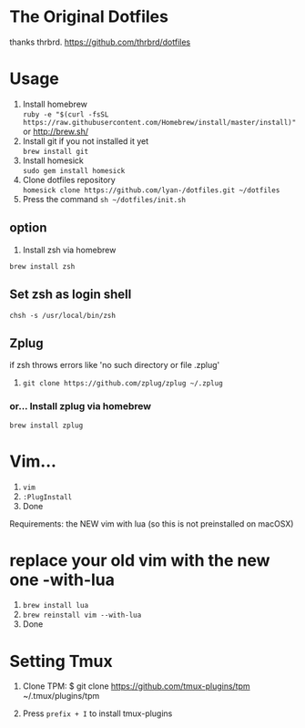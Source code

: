# The Original Dotfiles

thanks thrbrd.
https://github.com/thrbrd/dotfiles

# Usage

1. Install homebrew<br>``` ruby -e "$(curl -fsSL https://raw.githubusercontent.com/Homebrew/install/master/install)" ```<br>or http://brew.sh/
1. Install git if you not installed it yet<br>``` brew install git ```
1. Install homesick<br>``` sudo gem install homesick ```
1. Clone dotfiles repository<br>``` homesick clone https://github.com/lyan-/dotfiles.git ~/dotfiles ```
1. Press the command ``` sh ~/dotfiles/init.sh ```

## option

1. Install zsh via homebrew
```
brew install zsh
```

## Set zsh as login shell
```
chsh -s /usr/local/bin/zsh
```

## Zplug

if zsh throws errors like 'no such directory or file .zplug'

1. ```git clone https://github.com/zplug/zplug ~/.zplug```

### or... Install zplug via homebrew
```
brew install zplug
```


# Vim...

1. ``` vim ```
2. ``` :PlugInstall ```
3. Done

Requirements: the NEW vim with lua (so this is not preinstalled on macOSX)

# replace your old vim with the new one -with-lua
1. ``` brew install lua ```
2. ``` brew reinstall vim --with-lua ```
3. Done

# Setting Tmux

1. Clone TPM:
    $ git clone https://github.com/tmux-plugins/tpm ~/.tmux/plugins/tpm

2. Press `prefix + I` to install tmux-plugins
